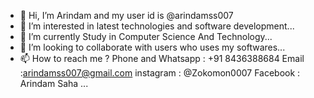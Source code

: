 - 👋 Hi, I’m Arindam and my user id is @arindamss007
- 👀 I’m interested in latest technologies and software development...
- 🌱 I’m currently Study in Computer Science And Technology...
- 💞️ I’m looking to collaborate with users who uses my softwares...
- 📫 How to reach me ?
Phone and Whatsapp : +91 8436388684 
Email :arindamss007@gmail.com 
instagram : @Zokomon0007
Facebook : Arindam Saha ...

<!---
arindamss007/arindamss007 is a ✨ special ✨ repository because its `README.md` (this file) appears on your GitHub profile.
You can click the Preview link to take a look at your changes.
--->
